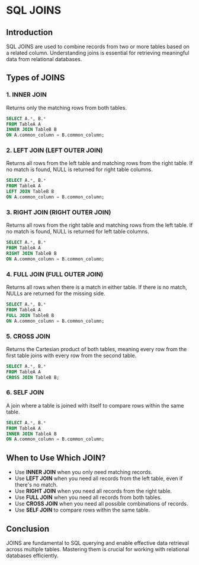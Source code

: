 # SQL JOINS

## Introduction
SQL JOINS are used to combine records from two or more tables based on a related column. Understanding joins is essential for retrieving meaningful data from relational databases.

## Types of JOINS

### 1. INNER JOIN
Returns only the matching rows from both tables.

```sql
SELECT A.*, B.* 
FROM TableA A
INNER JOIN TableB B 
ON A.common_column = B.common_column;
```

### 2. LEFT JOIN (LEFT OUTER JOIN)
Returns all rows from the left table and matching rows from the right table. If no match is found, NULL is returned for right table columns.

```sql
SELECT A.*, B.* 
FROM TableA A
LEFT JOIN TableB B 
ON A.common_column = B.common_column;
```

### 3. RIGHT JOIN (RIGHT OUTER JOIN)
Returns all rows from the right table and matching rows from the left table. If no match is found, NULL is returned for left table columns.

```sql
SELECT A.*, B.* 
FROM TableA A
RIGHT JOIN TableB B 
ON A.common_column = B.common_column;
```

### 4. FULL JOIN (FULL OUTER JOIN)
Returns all rows when there is a match in either table. If there is no match, NULLs are returned for the missing side.

```sql
SELECT A.*, B.* 
FROM TableA A
FULL JOIN TableB B 
ON A.common_column = B.common_column;
```

### 5. CROSS JOIN
Returns the Cartesian product of both tables, meaning every row from the first table joins with every row from the second table.

```sql
SELECT A.*, B.* 
FROM TableA A
CROSS JOIN TableB B;
```

### 6. SELF JOIN
A join where a table is joined with itself to compare rows within the same table.

```sql
SELECT A.*, B.* 
FROM TableA A
INNER JOIN TableA B 
ON A.common_column = B.common_column;
```

## When to Use Which JOIN?
- Use **INNER JOIN** when you only need matching records.
- Use **LEFT JOIN** when you need all records from the left table, even if there's no match.
- Use **RIGHT JOIN** when you need all records from the right table.
- Use **FULL JOIN** when you need all records from both tables.
- Use **CROSS JOIN** when you need all possible combinations of records.
- Use **SELF JOIN** to compare rows within the same table.

## Conclusion
JOINS are fundamental to SQL querying and enable effective data retrieval across multiple tables. Mastering them is crucial for working with relational databases efficiently.

